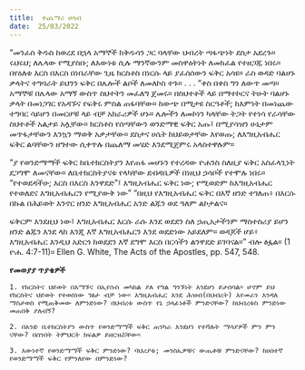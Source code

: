 ```yaml
---
title:  ተጨማሪ ሀሳብ
date:  25/03/2022
---
```


“መንፈስ ቅዱስ ከወረደ በኋላ አማኞች ከቅዱሳን ጋር ባላቸው  ህብረት ጣፋጭነት ደስታ አደረጉ። ሩህሩህ; ለሌላው የሚያስቡ; ለእውነቱ ሲሉ ማንኛውንም መስዋዕትነት ለመክፈል የተዘጋጁ ነበሩ። በየዕለቱ እርስ በእርስ በነበራቸው ጊዜ ክርስቶስ በነርሱ ላይ ያፈሰሰውን ፍቅር አሳዩ። ራስ ወዳድ ባልሆኑ ቃላትና ተግባራት ይህንን ፍቅር በሌሎች ልቦች ለመለኮስ ተጉ። . . . “ቀስ በቀስ ግን ለውጥ መጣ። አማኞቹ በሌላው አማኝ ውስጥ ስህተትን መፈለግ ጀመሩ። በስህተቶች ላይ በማተኮርና ትሁት ባልሆኑ ቃላት በመነጋገር የአዳኙና የፍቅሩ ምስል ጠፋባቸው። ከውጭ በሚታዩ ስርዓቶች; ከእምነት በመነጨው ተግባር ሳይሆን በመርሆቹ ላይ ብቻ አክራሪዎች ሆኑ። ሌሎችን ለመኮነን ካላቸው ትጋት የተነሳ የራሳቸው ስህተቶች አልታይ አሏቸው። ክርስቶስ የሰጣቸውን ወንድማዊ ፍቅር አጡ፤ በሚያሳዝን ሁኔታም መጥፋታቸውን እንኳን ማወቅ አቃታቸው። ደስታና ሀሴት ከህይወታቸው እየወጡ; ለእግዚአብሔር ፍቅር ልባቸውን ዘግተው ሲቀጥሉ በጨለማ መሄድ እንደሚጀምሩ አላስተዋሉም።

“ያ የወንድማማች ፍቅር ከቤተክርስትያን እየጠፋ መሆኑን የተረዳው ዮሐንስ ስለዚያ ፍቅር አስፈላጊነት ደጋግሞ ለመናቸው። ለቤተክርስትያናቱ የላካቸው ደብዳቤዎች በነዚህ ኃሳቦች የተሞሉ ነበሩ። “የተወደዳችሁ; እርስ በእርስ እንዋደድ”፤ እግዚአብሔር ፍቅር ነው; የሚወድም ከእግዚአብሔር የተወለደና እግዚአብሔርን የሚያውቅ ነው” “በዚህ የእግዚአብሔር ፍቅር በእኛ ዘንድ ተገለጠ፥ በእርሱ በኩል በሕይወት እንኖር ዘንድ እግዚአብሔር አንድ ልጁን ወደ ዓለም ልኮታልና።

ፍቅርም እንደዚህ ነው፤ እግዚአብሔር እርሱ ራሱ እንደ ወደደን ስለ ኃጢአታችንም ማስተስሪያ ይሆን ዘንድ ልጁን እንደ ላከ እንጂ እኛ እግዚአብሔርን እንደ ወደድነው አይደለም። ወዳጆች ሆይ፥ እግዚአብሔር እንዲህ አድርጎ ከወደደን እኛ ደግሞ እርስ በርሳችን ልንዋደድ ይገባናል።” ብሎ ፅፏል። (1 ዮሐ. 4:7-11)። Ellen G. White, The Acts of the Apostles, pp. 547, 548.

**የመወያያ ጥያቄዎች**

`1. የክርስትና ህይወት በአማኙና በኢየሱስ መካከል ያለ የግል ግንኙነት እንደሆነ ይታሰባል። ሆኖም ይህ የክርስትና ህይወት የተወሰነው ገፅታ ብቻ ነው። እግዚአብሔር እንደ ሕዝብ(በህብረት) እየመራን እንዳለ ማስታወስ የሚጠቅመው ለምንድነው? በህብረቱ ውስጥ የኔ ኃላፊነቶች ምንድናቸው? ከህብረቱስ ምንድነው መጠበቅ ያለብኝ?`

`2. በአንድ ቤተክርስትያን ውስጥ የወንድማማች ፍቅር ጠንካራ እንደሆነ የተሻሉት ማሳያዎች ምን ምን ናቸው? በሰንበት ትምህርት ክፍልዎ ይዘርዝሯቸው።`

`3. እውነተኛ የወንድማማች ፍቅር ምንድነው? ባህሪያቱ; መንስኤዎቹና ውጤቶቹ ምንድናቸው? ከሀሰተኛ የወንድማማች ፍቅር የምንለየው በምንድነው?`